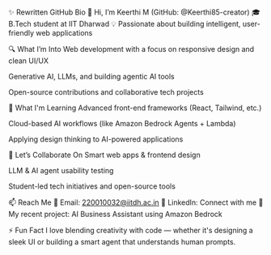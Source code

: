 ✨ Rewritten GitHub Bio
👋 Hi, I’m Keerthi M (GitHub: @Keerthi85-creator)
🎓 B.Tech student at IIT Dharwad
💡 Passionate about building intelligent, user-friendly web applications

🔍 What I’m Into
Web development with a focus on responsive design and clean UI/UX

Generative AI, LLMs, and building agentic AI tools

Open-source contributions and collaborative tech projects

🚀 What I'm Learning
Advanced front-end frameworks (React, Tailwind, etc.)

Cloud-based AI workflows (like Amazon Bedrock Agents + Lambda)

Applying design thinking to AI-powered applications

🤝 Let’s Collaborate On
Smart web apps & frontend design

LLM & AI agent usability testing

Student-led tech initiatives and open-source tools

📫 Reach Me
📧 Email: 220010032@iitdh.ac.in
🔗 LinkedIn: Connect with me
📂 My recent project: AI Business Assistant using Amazon Bedrock

⚡ Fun Fact
I love blending creativity with code — whether it's designing a sleek UI or building a smart agent that understands human prompts.


<!---
Keerthi85-creator/Keerthi85-creator is a ✨ special ✨ repository because its `README.md` (this file) appears on your GitHub profile.
You can click the Preview link to take a look at your changes.
--->
